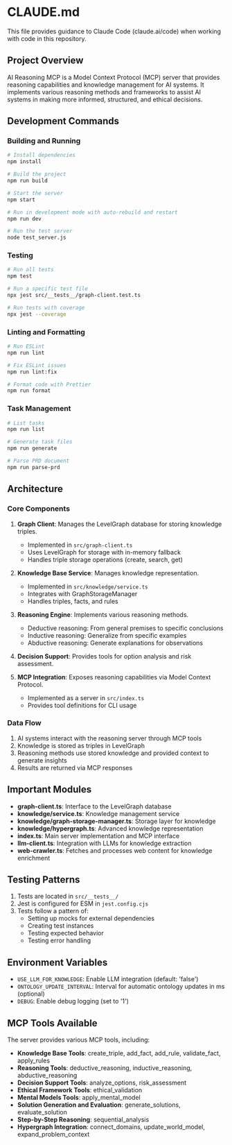 # CLAUDE.md

This file provides guidance to Claude Code (claude.ai/code) when working with code in this repository.

## Project Overview

AI Reasoning MCP is a Model Context Protocol (MCP) server that provides reasoning capabilities and knowledge management for AI systems. It implements various reasoning methods and frameworks to assist AI systems in making more informed, structured, and ethical decisions.

## Development Commands

### Building and Running

```bash
# Install dependencies
npm install

# Build the project
npm run build

# Start the server
npm start

# Run in development mode with auto-rebuild and restart
npm run dev

# Run the test server
node test_server.js
```

### Testing

```bash
# Run all tests
npm test

# Run a specific test file
npx jest src/__tests__/graph-client.test.ts

# Run tests with coverage
npx jest --coverage
```

### Linting and Formatting

```bash
# Run ESLint
npm run lint

# Fix ESLint issues
npm run lint:fix

# Format code with Prettier
npm run format
```

### Task Management

```bash
# List tasks
npm run list

# Generate task files
npm run generate

# Parse PRD document
npm run parse-prd
```

## Architecture

### Core Components

1. **Graph Client**: Manages the LevelGraph database for storing knowledge triples.
   - Implemented in `src/graph-client.ts`
   - Uses LevelGraph for storage with in-memory fallback
   - Handles triple storage operations (create, search, get)

2. **Knowledge Base Service**: Manages knowledge representation.
   - Implemented in `src/knowledge/service.ts`
   - Integrates with GraphStorageManager
   - Handles triples, facts, and rules

3. **Reasoning Engine**: Implements various reasoning methods.
   - Deductive reasoning: From general premises to specific conclusions
   - Inductive reasoning: Generalize from specific examples
   - Abductive reasoning: Generate explanations for observations

4. **Decision Support**: Provides tools for option analysis and risk assessment.

5. **MCP Integration**: Exposes reasoning capabilities via Model Context Protocol.
   - Implemented as a server in `src/index.ts`
   - Provides tool definitions for CLI usage

### Data Flow

1. AI systems interact with the reasoning server through MCP tools
2. Knowledge is stored as triples in LevelGraph
3. Reasoning methods use stored knowledge and provided context to generate insights
4. Results are returned via MCP responses

## Important Modules

- **graph-client.ts**: Interface to the LevelGraph database
- **knowledge/service.ts**: Knowledge management service
- **knowledge/graph-storage-manager.ts**: Storage layer for knowledge
- **knowledge/hypergraph.ts**: Advanced knowledge representation
- **index.ts**: Main server implementation and MCP interface
- **llm-client.ts**: Integration with LLMs for knowledge extraction
- **web-crawler.ts**: Fetches and processes web content for knowledge enrichment

## Testing Patterns

1. Tests are located in `src/__tests__/`
2. Jest is configured for ESM in `jest.config.cjs`
3. Tests follow a pattern of:
   - Setting up mocks for external dependencies
   - Creating test instances
   - Testing expected behavior
   - Testing error handling

## Environment Variables

- `USE_LLM_FOR_KNOWLEDGE`: Enable LLM integration (default: 'false')
- `ONTOLOGY_UPDATE_INTERVAL`: Interval for automatic ontology updates in ms (optional)
- `DEBUG`: Enable debug logging (set to '1')

## MCP Tools Available

The server provides various MCP tools, including:

- **Knowledge Base Tools**: create_triple, add_fact, add_rule, validate_fact, apply_rules
- **Reasoning Tools**: deductive_reasoning, inductive_reasoning, abductive_reasoning
- **Decision Support Tools**: analyze_options, risk_assessment
- **Ethical Framework Tools**: ethical_validation
- **Mental Models Tools**: apply_mental_model
- **Solution Generation and Evaluation**: generate_solutions, evaluate_solution
- **Step-by-Step Reasoning**: sequential_analysis
- **Hypergraph Integration**: connect_domains, update_world_model, expand_problem_context
